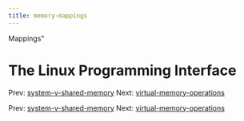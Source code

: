 ```yaml
---
title: memory-mappings
---
```


Mappings"

# The Linux Programming Interface

Prev:
[system-v-shared-memory](system-v-shared-memory.md)
Next:
[virtual-memory-operations](virtual-memory-operations.md)

Prev:
[system-v-shared-memory](system-v-shared-memory.md)
Next:
[virtual-memory-operations](virtual-memory-operations.md)
